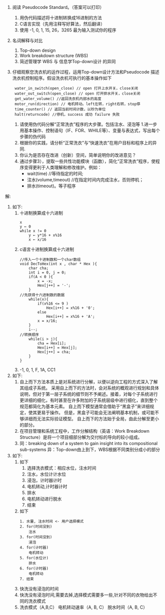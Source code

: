 
1. 阅读 Pseudocode Standard。（答案可以打印）
    1. 用伪代码描述将十进制转换成16进制的方法
    2. C语言实现（先用注释写好算法，然后翻译）
    3. 使用 -1, 0, 1, 15, 26，3265 最为输入测试你的程序
2. 名词解释与对比
    1. Top-down design
    2. Work breakdown structure (WBS)
    3. 简述管理学 WBS 与 信息学Top-down设计 的异同
3. 仔细观察您洗衣机的运作过程，运用Top-down设计方法和Pseudocode 描述洗衣机控制程序。假设洗衣机可执行的基本操作如下

        water_in_switch(open_close) // open 打开上水开关，close关闭
        water_out_switch(open_close) // open 打开排水开关，close关闭
        get_water_volume() //返回洗衣机内部水的高度
        motor_run(direction) // 电机转动。left左转，right右转，stop停
        time_counter() // 返回当前时间计数，以秒为单位
        halt(returncode) //停机，success 成功 failure 失败
    1. 请使用伪代码分解“正常洗衣”程序的大步骤。包括注水、浸泡等
    1.进一步用基本操作、控制语句（IF、FOR、WHILE等）、变量与表达式，写出每个步骤的伪代码
    1. 根据你的实践，请分析“正常洗衣”与“快速洗衣”在用户目标和程序上的异同.
    1. 你认为是否存在改进（创新）空间，简单说明你的改进意见？
    1. 通过步骤3），提取一些共性功能模块（函数），简化“正常洗衣”程序，使程序变得更利于人类理解和修改维护。例如：
        * wait(time) //等待指定的时间;
        * 注水(volume,timeout) //在指定时间内完成注水，否则停机；
        * 排水(timeout)。等子程序

解:
1. 如下:
    1. 十进制换算成十六进制
        ```
        x
        y ← 0
        while x != 0
            y ← y*16 + x%16
            x ← x/16
        ```
    1. c语言十进制换算成十六进制
        ```
        //传入一个十进制数和一个char数组
        void DecToHex(int x , char * Hex ){
            char cha;
            int i = 0, j = 0;
            if(A < 0 ){
                x = -x;
                Hex[j++] = '-';
            }
        //先获得十六进制数的数据
            while(x){
                if(x%16 <= 9 )
                    Hex[i++] = x%16 + '0';
                else
                    Hex[i++] = x%16 + 'A';
                x = x/16;
            }
            i--;
        //转换顺序
            while(i > j){
                cha = Hex[i];
                Hex[i++] = Hex[j];
                Hex[j++] = cha;
            }
        }
        ```
    1. -1, 0, 1, F, 1A, CC1
1. 如下:
    1. 自上而下方法本质上是对系统进行分解，以便以逆向工程的方式深入了解其组成子系统。 采用自上而下的方法时，会对系统的概观进行规划和具体说明，但对于第一层子系统的细节则不予阐述。接着，对每个子系统进行更详细的细化，有时甚至在许多附加的子系统层级中进行细化，直到整个规范都简化为基本元素。 自上而下模型通常会借助于“黑盒子”来详细规定，使其更易于操作。 但是，黑盒子可能会无法阐明基本机制，或可能不够详细而无法实际验证模型。 自上而下的方法始于全局，由此分解至更小的部分。
    1. 在项目管理和系统工程中，工作分解结构（英语：Work Breakdown Structure）是将一个项目细部分解为交付标的导向的较小组成。
    1. 同：breaking down of a system to gain insight into its compositional sub-systems
    异：Top-down由上到下，WBS根据不同类别分成小的部分
1. 如下:
    1. 如下
        1. 选择洗衣模式：相应水位，注水时间
        1. 注水，水位计计水位
        2. 浸泡，计时器计时
        3. 电机转动,计时器计时
        4. 排水
        5. 电机转动进行脱水
        6. 结束
    1. 如下
        ```
        1. 水量, 注水时间 <- 用户选择模式
        2. for(时间没到)
            注水
        3. for(时间没到)
            浸泡
        4. for(计时器)
            电机转动
        5. for(水位计)
            排水
        6. for(计时器)
            电机转动
        7. 结束
    1. 快洗没有浸泡的时间
    1. 快洗没有浸泡时间,需要去掉,选择模式需要多一些,针对不同的衣物给出不同的洗衣模式
    1. 洗衣模式（A,B,C） 电机转动速率（A, B, C） 脱水时间（A, B, C）
        